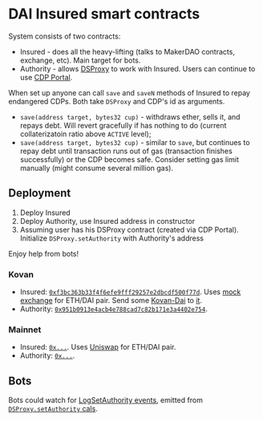 # DAI Insured smart contracts
System consists of two contracts:
* Insured - does all the heavy-lifting (talks to MakerDAO contracts, exchange, etc). Main target for bots.
* Authority - allows [DSProxy](https://github.com/dapphub/ds-proxy/blob/master/src/proxy.sol) to work with Insured. Users can continue to use [CDP Portal](https://cdp.makerdao.com/). 

When set up anyone can call `save` and `saveN` methods of Insured to repay endangered CDPs. Both take `DSProxy` and CDP's id as arguments.
* `save(address target, bytes32 cup)` - withdraws ether, sells it, and repays debt. Will revert gracefully if has nothing to do (current collaterizatoin ratio above  `ACTIVE` level);
* `save(address target, bytes32 cup)` - similar to `save`, but continues to repay debt until transaction runs out of gas (transaction finishes successfully) or the CDP becomes safe. Consider setting gas limit manually (might consume several million gas). 


## Deployment
1. Deploy Insured
2. Deploy Authority, use Insured address in constructor
3. Assuming user has his DSProxy contract (created via CDP Portal). Initialize `DSProxy.setAuthority` with Authority's address

Enjoy help from bots! 

### Kovan 
* Insured: [`0xf3bc363b33f4f6efe9fff29257e2dbcdf500f77d`](https://kovan.etherscan.io/address/0xf3bc363b33f4f6efe9fff29257e2dbcdf500f77d). Uses [mock exchange](contracts/mock/MockExchange.sol) for ETH/DAI pair. Send some [Kovan-Dai](https://kovan.etherscan.io/token/0xc4375b7de8af5a38a93548eb8453a498222c4ff2) to [it](https://kovan.etherscan.io/address/0xabe3111ea7c98bef0f748f552f64b22106a374a4).
* Authority: [`0x951b0913e4acb4e788cad7c82b171e3a4402e754`](https://kovan.etherscan.io/address/0x951b0913e4acb4e788cad7c82b171e3a4402e754).

### Mainnet 
* Insured: [`0x...`](). Uses [Uniswap](contracts/mock/MockExchange.sol) for ETH/DAI pair.
* Authority: [`0x...`]().

## Bots
Bots could watch for [LogSetAuthority events](https://github.com/dapphub/ds-auth/blob/f783169408c278f85e26d77ba7b45823ed9503dd/src/auth.sol#L49), emitted from [`DSProxy.setAuthority` cals](https://kovan.etherscan.io/tx/0xba9c937ca87858dc9c0b2c11d33f87fed0f3c95bdc9ef9a38594f948f263f3da#eventlog).
